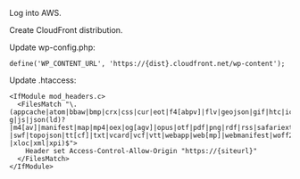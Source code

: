 Log into AWS.

Create CloudFront distribution.


Update wp-config.php:
```
define('WP_CONTENT_URL', 'https://{dist}.cloudfront.net/wp-content');
```

Update .htaccess:
```
<IfModule mod_headers.c>
  <FilesMatch "\.(appcache|atom|bbaw|bmp|crx|css|cur|eot|f4[abpv]|flv|geojson|gif|htc|ico|jpe?g|js|json(ld)?|m4[av]|manifest|map|mp4|oex|og[agv]|opus|otf|pdf|png|rdf|rss|safariextz|svgz?|swf|topojson|tt[cf]|txt|vcard|vcf|vtt|webapp|web[mp]|webmanifest|woff2?|xloc|xml|xpi)$">
    Header set Access-Control-Allow-Origin "https://{siteurl}"
  </FilesMatch>
</IfModule>
```
